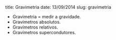 title: Gravimetria
date: 13/09/2014
slug: gravimetria

* Gravimetria = medir a gravidade.
* Gravímetros absolutos.
* Gravímetros relativos.
* Gravímetros supercondutores.
